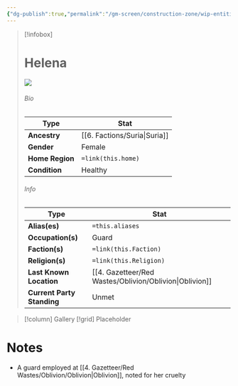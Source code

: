 ```yaml
---
{"dg-publish":true,"permalink":"/gm-screen/construction-zone/wip-entities/npc-compendium/prologue/helena/","noteIcon":""}
---
```



> [!infobox]
> # Helena
> ![](https://i.imgur.com/qeAX2ML.jpeg)
> ###### Bio
> Type |  Stat |
> ---|---|
> **Ancestry** | [[6. Factions/Suria\|Suria]] |
> **Gender** | Female |
> **Home Region** | `=link(this.home)` |
> **Condition** | Healthy |
> ###### Info
> Type |  Stat |
> ---|---|
> **Alias(es)** | `=this.aliases` |
> **Occupation(s)** | Guard |
> **Faction(s)** | `=link(this.Faction)` |
> **Religion(s)** | `=link(this.Religion)` |
> **Last Known Location** | [[4. Gazetteer/Red Wastes/Oblivion/Oblivion\|Oblivion]] |
> **Current Party Standing** | Unmet |

> [!column] Gallery 
> [!grid] 
> Placeholder

# Notes

- A guard employed at [[4. Gazetteer/Red Wastes/Oblivion/Oblivion\|Oblivion]], noted for her cruelty 

